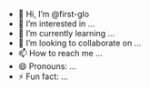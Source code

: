 - 👋 Hi, I’m @first-glo
- 👀 I’m interested in ...
- 🌱 I’m currently learning ...
- 💞️ I’m looking to collaborate on ...
- 📫 How to reach me ...
- 😄 Pronouns: ...
- ⚡ Fun fact: ...

<!---
first-glo/first-glo is a ✨ special ✨ repository because its `README.md` (this file) appears on your GitHub profile.
You can click the Preview link to take a look at your changes.
--->
